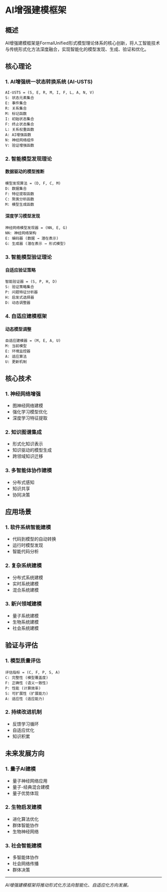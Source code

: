 # AI增强建模框架

## 概述

AI增强建模框架是FormalUnified形式模型理论体系的核心创新，将人工智能技术与传统形式化方法深度融合，实现智能化的模型发现、生成、验证和优化。

## 核心理论

### 1. AI增强统一状态转换系统 (AI-USTS)

```text
AI-USTS = (S, E, R, M, I, F, L, A, N, V)
S: 状态元素集合
E: 事件集合  
R: 关系集合
M: 标记函数
I: 初始状态集合
F: 终止状态集合
L: 关系权重函数
A: AI增强函数
N: 神经网络组件
V: 验证增强函数
```

### 2. 智能模型发现理论

#### 数据驱动的模型推断

```text
模型发现算法 = (D, F, C, M)
D: 数据集合
F: 特征提取函数
C: 聚类分析函数
M: 模型生成函数
```

#### 深度学习模型发现

```text
神经网络模型发现器 = (NN, E, G)
NN: 神经网络架构
E: 编码器 (数据 → 潜在表示)
G: 生成器 (潜在表示 → 形式模型)
```

### 3. 智能模型验证理论

#### 自适应验证策略

```text
智能验证器 = (S, P, H, D)
S: 验证策略集合
P: 问题特征分析器
H: 启发式选择器
D: 动态调整器
```

### 4. 自适应建模框架

#### 动态模型调整

```text
自适应建模器 = (M, E, A, U)
M: 当前模型
E: 环境监控器
A: 适应算法
U: 更新机制
```

## 核心技术

### 1. 神经网络增强

- 图神经网络建模
- 强化学习模型优化
- 深度学习特征提取

### 2. 知识图谱集成

- 形式化知识表示
- 知识驱动的模型生成
- 跨领域知识迁移

### 3. 多智能体协作建模

- 分布式感知
- 知识共享
- 协同决策

## 应用场景

### 1. 软件系统智能建模

- 代码到模型的自动转换
- 运行时模型发现
- 智能代码分析

### 2. 复杂系统建模

- 分布式系统建模
- 实时系统建模
- 混合系统建模

### 3. 新兴领域建模

- 量子系统建模
- 生物系统建模
- 社会系统建模

## 验证与评估

### 1. 模型质量评估

```text
评估指标 = (C, F, P, S, A)
C: 完整性 (模型覆盖度)
F: 正确性 (语义一致性)
P: 性能 (计算效率)
S: 可扩展性 (扩展能力)
A: 适应性 (适应能力)
```

### 2. 持续改进机制

- 反馈学习循环
- 自适应优化
- 知识积累

## 未来发展方向

### 1. 量子AI建模

- 量子神经网络应用
- 量子-经典混合建模
- 量子优势体现

### 2. 生物启发建模

- 进化算法优化
- 群体智能协作
- 生物神经网络

### 3. 社会智能建模

- 多智能体协作
- 社会网络传播
- 群体决策

---

*AI增强建模框架将推动形式化方法向智能化、自适应化方向发展。*
